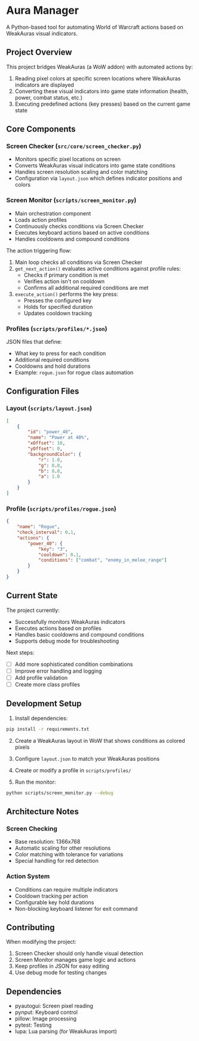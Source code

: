 # Aura Manager

A Python-based tool for automating World of Warcraft actions based on WeakAuras visual indicators.

## Project Overview

This project bridges WeakAuras (a WoW addon) with automated actions by:
1. Reading pixel colors at specific screen locations where WeakAuras indicators are displayed
2. Converting these visual indicators into game state information (health, power, combat status, etc.)
3. Executing predefined actions (key presses) based on the current game state

## Core Components

### Screen Checker (`src/core/screen_checker.py`)
- Monitors specific pixel locations on screen
- Converts WeakAuras visual indicators into game state conditions
- Handles screen resolution scaling and color matching
- Configuration via `layout.json` which defines indicator positions and colors

### Screen Monitor (`scripts/screen_monitor.py`)
- Main orchestration component
- Loads action profiles
- Continuously checks conditions via Screen Checker
- Executes keyboard actions based on active conditions
- Handles cooldowns and compound conditions

The action triggering flow:
1. Main loop checks all conditions via Screen Checker
2. `get_next_action()` evaluates active conditions against profile rules:
   - Checks if primary condition is met
   - Verifies action isn't on cooldown
   - Confirms all additional required conditions are met
3. `execute_action()` performs the key press:
   - Presses the configured key
   - Holds for specified duration
   - Updates cooldown tracking

### Profiles (`scripts/profiles/*.json`)
JSON files that define:
- What key to press for each condition
- Additional required conditions
- Cooldowns and hold durations
- Example: `rogue.json` for rogue class automation

## Configuration Files

### Layout (`scripts/layout.json`)
```json
[
    {
        "id": "power_40",
        "name": "Power at 40%",
        "xOffset": 10,
        "yOffset": 0,
        "backgroundColor": {
            "r": 1.0,
            "g": 0.0,
            "b": 0.0,
            "a": 1.0
        }
    }
]
```

### Profile (`scripts/profiles/rogue.json`)
```json
{
    "name": "Rogue",
    "check_interval": 0.1,
    "actions": {
        "power_40": {
            "key": "3",
            "cooldown": 0.1,
            "conditions": ["combat", "enemy_in_melee_range"]
        }
    }
}
```

## Current State

The project currently:
- Successfully monitors WeakAuras indicators
- Executes actions based on profiles
- Handles basic cooldowns and compound conditions
- Supports debug mode for troubleshooting

Next steps:
- [ ] Add more sophisticated condition combinations
- [ ] Improve error handling and logging
- [ ] Add profile validation
- [ ] Create more class profiles

## Development Setup

1. Install dependencies:
```bash
pip install -r requirements.txt
```

2. Create a WeakAuras layout in WoW that shows conditions as colored pixels

3. Configure `layout.json` to match your WeakAuras positions

4. Create or modify a profile in `scripts/profiles/`

5. Run the monitor:
```bash
python scripts/screen_monitor.py --debug
```

## Architecture Notes

### Screen Checking
- Base resolution: 1366x768
- Automatic scaling for other resolutions
- Color matching with tolerance for variations
- Special handling for red detection

### Action System
- Conditions can require multiple indicators
- Cooldown tracking per action
- Configurable key hold durations
- Non-blocking keyboard listener for exit command

## Contributing

When modifying the project:
1. Screen Checker should only handle visual detection
2. Screen Monitor manages game logic and actions
3. Keep profiles in JSON for easy editing
4. Use debug mode for testing changes

## Dependencies
- pyautogui: Screen pixel reading
- pynput: Keyboard control
- pillow: Image processing
- pytest: Testing
- lupa: Lua parsing (for WeakAuras import)
